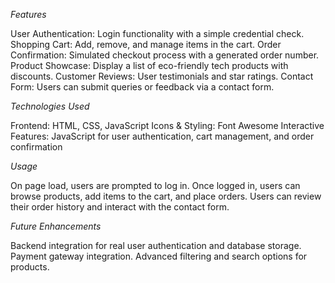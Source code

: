 *Features*

User Authentication: Login functionality with a simple credential check.
Shopping Cart: Add, remove, and manage items in the cart.
Order Confirmation: Simulated checkout process with a generated order number.
Product Showcase: Display a list of eco-friendly tech products with discounts.
Customer Reviews: User testimonials and star ratings.
Contact Form: Users can submit queries or feedback via a contact form.

*Technologies Used*

Frontend: HTML, CSS, JavaScript
Icons & Styling: Font Awesome
Interactive Features: JavaScript for user authentication, cart management, and order confirmation

*Usage*

On page load, users are prompted to log in.
Once logged in, users can browse products, add items to the cart, and place orders.
Users can review their order history and interact with the contact form.

*Future Enhancements*

Backend integration for real user authentication and database storage.
Payment gateway integration.
Advanced filtering and search options for products.
